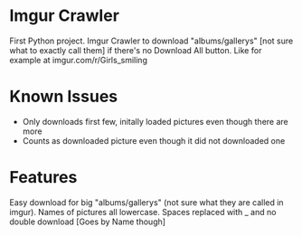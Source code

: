 Imgur Crawler
============

First Python project. Imgur Crawler to download "albums/gallerys" [not sure what to exactly call them] if there's no Download All button. Like for example at imgur.com/r/Girls_smiling

Known Issues
============

* Only downloads first few, initally loaded pictures even though there are more
* Counts as downloaded picture even though it did not downloaded one

Features
=========
Easy download for big "albums/gallerys" (not sure what they are called in imgur). Names of pictures all lowercase. Spaces replaced with _
and no double download [Goes by Name though]
